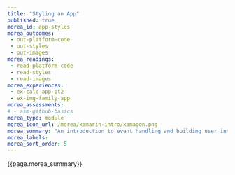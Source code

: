 ```yaml
---
title: "Styling an App"
published: true
morea_id: app-styles
morea_outcomes:
 - out-platform-code
 - out-styles
 - out-images
morea_readings:
 - read-platform-code
 - read-styles
 - read-images
morea_experiences:
 - ex-calc-app-pt2
 - ex-img-family-app
morea_assessments:
# - asm-github-basics
morea_type: module
morea_icon_url: /morea/xamarin-intro/xamagon.png
morea_summary: "An introduction to event handling and building user interfaces with XAML."
morea_labels:
morea_sort_order: 5
---
```


{{page.morea_summary}}
